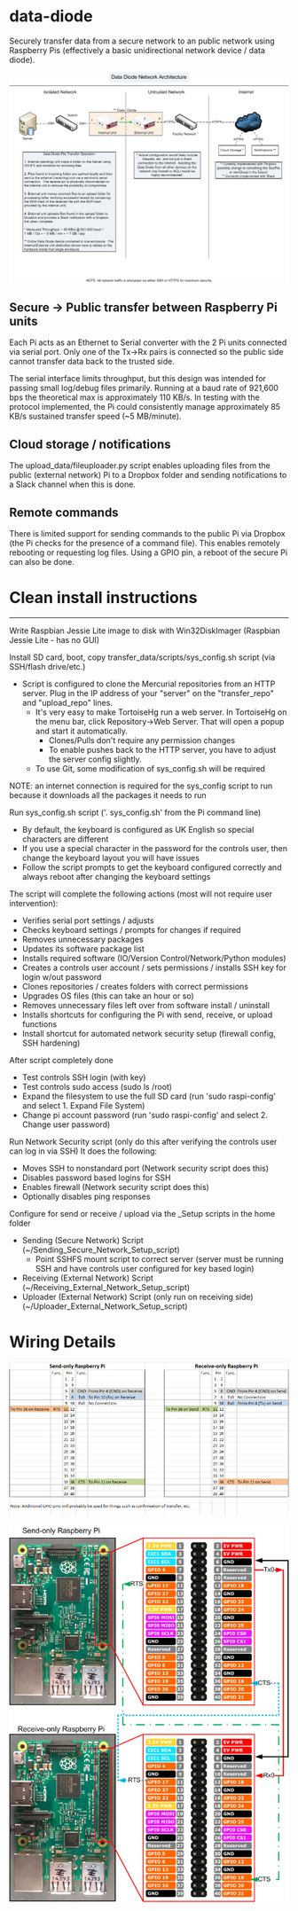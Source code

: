 # data-diode
Securely transfer data from a secure network to an public network using Raspberry Pis (effectively a basic unidirectional network device / data diode).

![](doc/media/01_Architecture.png)


## Secure -> Public transfer between Raspberry Pi units
Each Pi acts as an Ethernet to Serial converter with the 2 Pi units connected via serial port.  Only one of the Tx->Rx pairs is connected so the public side cannot transfer data back to the trusted side.

The serial interface limits throughput, but this design was intended for passing small log/debug files primarily.  Running at a baud rate of 921,600 bps the theoretical max is approximately 110 KB/s.  In testing with the protocol implemented, the Pi could consistently manage approximately 85 KB/s sustained transfer speed (~5 MB/minute).

## Cloud storage / notifications
The upload_data/fileuploader.py script enables uploading files from the public (external network) Pi to a Dropbox folder and sending notifications to a Slack channel when this is done.  

## Remote commands
There is limited support for sending commands to the public Pi via Dropbox (the Pi checks for the presence of a command file).  This enables remotely rebooting or requesting log files.  Using a GPIO pin, a reboot of the secure Pi can also be done.


# Clean install instructions
--------------------------
Write Raspbian Jessie Lite image to disk with Win32DiskImager (Raspbian Jessie Lite - has no GUI)

Install SD card, boot, copy transfer_data/scripts/sys_config.sh script (via SSH/flash drive/etc.)
 - Script is configured to clone the Mercurial repositories from an HTTP server.  Plug in the IP address of your "server" on the "transfer_repo" and "upload_repo" lines.
   - It's very easy to make TortoiseHg run a web server. In TortoiseHg on the menu bar, click Repository->Web Server.  That will open a popup and start it automatically.
     - Clones/Pulls don't require any permission changes
     - To enable pushes back to the HTTP server, you have to adjust the server config slightly.
   - To use Git, some modification of sys_config.sh will be required

NOTE: an internet connection is required for the sys_config script to run because it downloads all the packages it needs to run
 
Run sys_config.sh script ('. sys_config.sh' from the Pi command line)
  - By default, the keyboard is configured as UK English so special characters are different 
  - If you use a special character in the password for the controls user, then change the keyboard layout you will have issues
  - Follow the script prompts to get the keyboard configured correctly and always reboot after changing the keyboard settings

  The script will complete the following actions (most will not require user intervention):
   - Verifies serial port settings / adjusts
   - Checks keyboard settings / prompts for changes if required
   - Removes unnecessary packages
   - Updates its software package list
   - Installs required software (IO/Version Control/Network/Python modules)
   - Creates a controls user account / sets permissions / installs SSH key for login w/out password
   - Clones repositories / creates folders with correct permissions
   - Upgrades OS files (this can take an hour or so)
   - Removes unnecessary files left over from software install / uninstall
   - Installs shortcuts for configuring the Pi with send, receive, or upload functions
   - Install shortcut for automated network security setup (firewall config, SSH hardening)

After script completely done
 - Test controls SSH login (with key)
 - Test controls sudo access (sudo ls /root)
 - Expand the filesystem to use the full SD card (run 'sudo raspi-config' and select 1. Expand File System)
 - Change pi account password (run 'sudo raspi-config' and select 2. Change user password)
 
 Run Network Security script (only do this after verifying the controls user can log in via SSH)
 It does the following:
  - Moves SSH to nonstandard port (Network security script does this)
  - Disables password based logins for SSH
  - Enables firewall (Network security script does this)
  - Optionally disables ping responses

Configure for send or receive / upload via the _Setup scripts in the home folder
  - Sending (Secure Network) Script (~/Sending_Secure_Network_Setup_script)
    - Point SSHFS mount script to correct server (server must be running SSH and have controls user configured for key based login)
  - Receiving (External Network) Script (~/Receiving_External_Network_Setup_script)
  - Uploader (External Network) Script (only run on receiving side) (~/Uploader_External_Network_Setup_script)

# Wiring Details
![](doc/media/03_Pinout.png)


![](doc/media/02_Wiring_Diagram.png)
